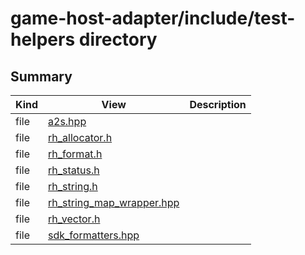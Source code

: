 # game-host-adapter/include/test-helpers directory



## Summary
| Kind | View | Description |
|------|------|-------------|
|file|[a2s.hpp](a2s_8hpp.xml.md#a2s_8hpp)||
|file|[rh_allocator.h](rh__allocator_8h.xml.md#rh__allocator_8h)||
|file|[rh_format.h](rh__format_8h.xml.md#rh__format_8h)||
|file|[rh_status.h](rh__status_8h.xml.md#rh__status_8h)||
|file|[rh_string.h](rh__string_8h.xml.md#rh__string_8h)||
|file|[rh_string_map_wrapper.hpp](rh__string__map__wrapper_8hpp.xml.md#rh__string__map__wrapper_8hpp)||
|file|[rh_vector.h](rh__vector_8h.xml.md#rh__vector_8h)||
|file|[sdk_formatters.hpp](sdk__formatters_8hpp.xml.md#sdk__formatters_8hpp)||
